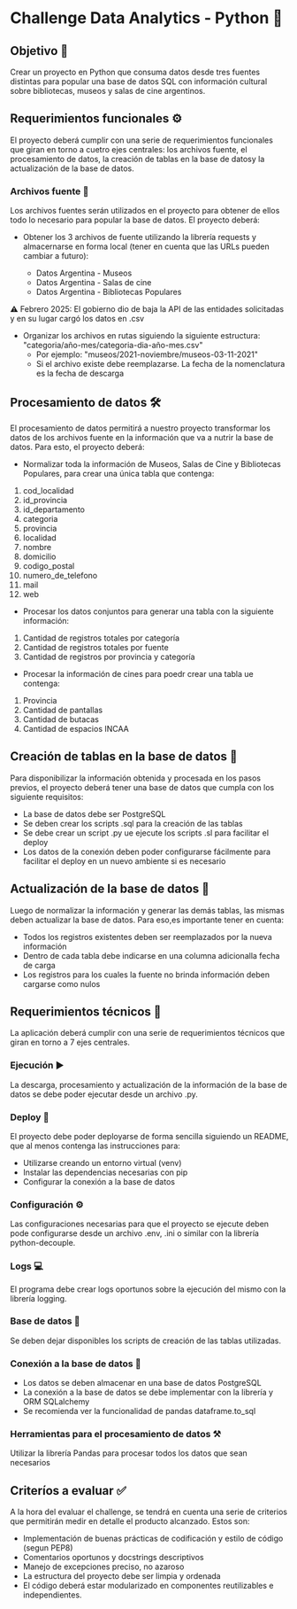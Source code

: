 # Challenge Data Analytics - Python 🚀

## Objetivo 🎯

Crear un proyecto en Python que consuma datos desde tres fuentes distintas para popular una base de datos SQL con información cultural sobre bibliotecas, museos y salas de cine argentinos.

## Requerimientos funcionales ⚙

El proyecto deberá cumplir con una serie de requerimientos funcionales que giran en torno a cuetro ejes centrales: los archivos fuente, el procesamiento de datos, la creación de tablas en la base de datosy la actualización de la base de datos.

### Archivos fuente 📃

Los archivos fuentes serán utilizados en el proyecto para obtener de ellos todo lo necesario para popular la base de datos. El proyecto deberá:

- Obtener los 3 archivos de fuente utilizando la librería requests y almacernarse en forma local (tener en cuenta que las URLs pueden cambiar a futuro):

  - Datos Argentina - Museos
  - Datos Argentina - Salas de cine
  - Datos Argentina - Bibliotecas Populares

⚠ Febrero 2025: El gobierno dio de baja la API de las entidades solicitadas y en su lugar cargó los datos en .csv

- Organizar los archivos en rutas siguiendo la siguiente estructura: "categoria/año-mes/categoria-dia-año-mes.csv"
  - Por ejemplo: "museos/2021-noviembre/museos-03-11-2021"
  - Si el archivo existe debe reemplazarse. La fecha de la nomenclatura es la fecha de descarga

## Procesamiento de datos 🛠

El procesamiento de datos permitirá a nuestro proyecto transformar los datos de los archivos fuente en la información que va a nutrir la base de datos. Para esto, el proyecto deberá:

- Normalizar toda la información de Museos, Salas de Cine y Bibliotecas Populares, para crear una única tabla que contenga:

1. cod_localidad
2. id_provincia
3. id_departamento
4. categoria
5. provincia
6. localidad
7. nombre
8. domicilio
9. codigo_postal
10. numero_de_telefono
11. mail
12. web

- Procesar los datos conjuntos para generar una tabla con la siguiente información:

1. Cantidad de registros totales por categoría
2. Cantidad de registros totales por fuente
3. Cantidad de registros por provincia y categoría

- Procesar la información de cines para poedr crear una tabla ue contenga:

1. Provincia
2. Cantidad de pantallas
3. Cantidad de butacas
4. Cantidad de espacios INCAA

## Creación de tablas en la base de datos 📅

Para disponibilizar la información obtenida y procesada en los pasos previos, el proyecto deberá tener una base de datos que cumpla con los siguiente requisitos:

- La base de datos debe ser PostgreSQL
- Se deben crear los scripts .sql para la creación de las tablas
- Se debe crear un script .py ue ejecute los scripts .sl para facilitar el deploy
- Los datos de la conexión deben poder configurarse fácilmente para facilitar el deploy en un nuevo ambiente si es necesario

## Actualización de la base de datos 🔄

Luego de normalizar la información y generar las demás tablas, las mismas deben actualizar la base de datos. Para eso,es importante tener en cuenta:

- Todos los registros existentes deben ser reemplazados por la nueva información
- Dentro de cada tabla debe indicarse en una columna adicionalla fecha de carga
- Los registros para los cuales la fuente no brinda información deben cargarse como nulos

## Requerimientos técnicos 🔧

La aplicación deberá cumplir con una serie de requerimientos técnicos que giran en torno a 7 ejes centrales.

### Ejecución ▶

La descarga, procesamiento y actualización de la información de la base de datos se debe poder ejecutar desde un archivo .py.

### Deploy 🚚

El proyecto debe poder deployarse de forma sencilla siguiendo un README, que al menos contenga las instrucciones para:

- Utilizarse creando un entorno virtual (venv)
- Instalar las dependencias necesarias con pip
- Configurar la conexión a la base de datos

### Configuración ⚙

Las configuraciones necesarias para que el proyecto se ejecute deben pode configurarse desde un archivo .env, .ini o similar con la librería python-decouple.

### Logs 💻

El programa debe crear logs oportunos sobre la ejecución del mismo con la librería logging.

### Base de datos 💾

Se deben dejar disponibles los scripts de creación de las tablas utilizadas.

### Conexión a la base de datos 🔌

- Los datos se deben almacenar en una base de datos PostgreSQL
- La conexión a la base de datos se debe implementar con la librería y ORM SQLalchemy
- Se recomienda ver la funcionalidad de pandas dataframe.to_sql

### Herramientas para el procesamiento de datos ⚒

Utilizar la librería Pandas para procesar todos los datos que sean necesarios

## Criteríos a evaluar ✅

A la hora del evaluar el challenge, se tendrá en cuenta una serie de criterios que permitirán medir en detalle el producto alcanzado. Estos son:

- Implementación de buenas prácticas de codificación y estilo de código (segun PEP8)
- Comentarios oportunos y docstrings descriptivos
- Manejo de excepciones preciso, no azaroso
- La estructura del proyecto debe ser limpia y ordenada
- El código deberá estar modularizado en componentes reutilizables e independientes.
